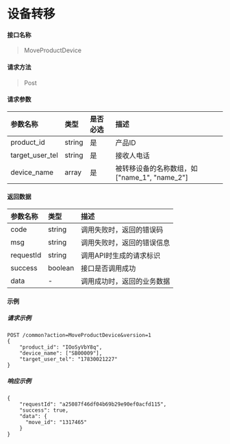 # 设备转移

#### 接口名称

> MoveProductDevice

#### 请求方法

> Post

#### 请求参数

| 参数名称   | 类型   | 是否必选 | 描述   |
| :--------- | :----- | :------- | :----- |
| product_id | string | 是       | 产品ID |
| target_user_tel | string | 是       | 接收人电话 |
| device_name | array | 是       | 被转移设备的名称数组，如["name_1", "name_2"] |

#### 返回数据

| 参数名称          | 类型    | 描述                       |
| :---------------- | :------ | :------------------------- |
| code              | string  | 调用失败时，返回的错误码   |
| msg               | string  | 调用失败时，返回的错误信息 |
| requestId         | string  | 调用API时生成的请求标识   |
| success           | boolean | 接口是否调用成功  |
| data              | -       | 调用成功时，返回的业务数据 |

#### 示例

##### 请求示例

```
POST /common?action=MoveProductDevice&version=1
{
    "product_id": "IOoSyVbY8q",
    "device_name": ["SB00009"],
    "target_user_tel": "17830021227"
}
```


##### 响应示例

```
{
    "requestId": "a25087f46df04b69b29e90ef0acfd115", 
    "success": true,
    "data": {
      "move_id": "1317465"
    }
}
```

